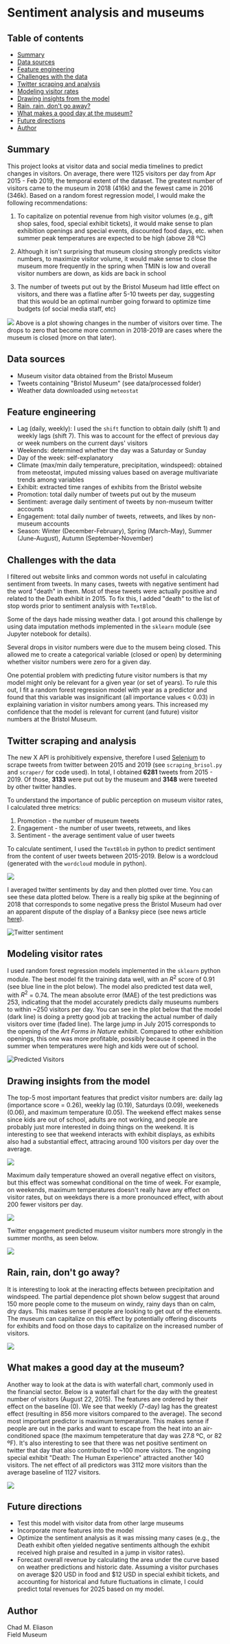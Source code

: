 # Sentiment analysis and museums

## Table of contents

- [Summary](#summary)
- [Data sources](#data-sources)
- [Feature engineering](#feature-engineering)
- [Challenges with the data](#challenges-with-the-data)
- [Twitter scraping and analysis](#twitter-scraping-and-analysis)
- [Modeling visitor rates](#modeling-visitor-rates)
- [Drawing insights from the model](#drawing-insights-from-the-model)
- [Rain, rain, don't go away?](#rain-rain-dont-go-away)
- [What makes a good day at the museum?](#what-makes-a-good-day-at-the-museum)
- [Future directions](#future-directions)
- [Author](#author)

## Summary
This project looks at visitor data and social media timelines to predict changes in visitors. On average, there were 1125 visitors per day from Apr 2015 - Feb 2019, the temporal extent of the dataset. The greatest number of visitors came to the museum in 2018 (416k) and the fewest came in 2016 (346k). Based on a random forest regression model, I would make the following recommendations:

1. To capitalize on potential revenue from high visitor volumes (e.g., gift shop sales, food, special exhibit tickets), it would make sense to plan exhibition openings and special events, discounted food days, etc. when summer peak temperatures are expected to be high (above 28 ºC)

2. Although it isn't surprising that museum closing strongly predicts visitor numbers, to maximize visitor volume, it would make sense to close the museum more frequently in the spring when TMIN is low and overall visitor numbers are down, as kids are back in school

3. The number of tweets put out by the Bristol Museum had little effect on visitors, and there was a flatline after 5-10 tweets per day, suggesting that this would be an optimal number going forward to optimize time budgets (of social media staff, etc)

![](figs/visitors_bristol.png)
Above is a plot showing changes in the number of visitors over time. The drops to zero that become more common in 2018-2019 are cases where the museum is closed (more on that later). 

## Data sources
- Museum visitor data obtained from the Bristol Museum [](https://opendata.bristol.gov.uk)
- Tweets containing "Bristol Museum" (see data/processed folder)
- Weather data downloaded using `meteostat`

## Feature engineering
- Lag (daily, weekly): I used the `shift` function to obtain daily (shift 1) and weekly lags (shift 7). This was to account for the effect of previous day or week numbers on the current days' visitors
- Weekends: determined whether the day was a Saturday or Sunday
- Day of the week: self-explanatory
- Climate (max/min daily temperature, precipitation, windspeed): obtained from meteostat, imputed missing values based on average multivariate trends among variables
- Exhibit: extracted time ranges of exhibits from the Bristol website
- Promotion: total daily number of tweets put out by the museum
- Sentiment: average daily sentiment of tweets by non-museum twitter accounts
- Engagement: total daily number of tweets, retweets, and likes by non-museum accounts
- Season: Winter (December-February), Spring (March-May), Summer (June-August), Autumn (September-November)

## Challenges with the data
I filtered out website links and common words not useful in calculating sentiment from tweets. In many cases, tweets with negative sentiment had the word "death" in them. Most of these tweets were actually positive and related to the Death exhibit in 2015. To fix this, I added "death" to the list of stop words prior to sentiment analysis with `TextBlob`. 

Some of the days hade missing weather data. I got around this challenge by using data imputation methods implemented in the `sklearn` module (see Jupyter notebook for details).

Several drops in visitor numbers were due to the musem being closed. This allowed me to create a categorical variable (closed or open) by determining whether visitor numbers were zero for a given day.

One potential problem with predicting future visitor numbers is that my model might only be relevant for a given year (or set of years). To rule this out, I fit a random forest regression model with year as a predictor and found that this variable was insignificant (all importance values < 0.03) in explaining variation in visitor numbers among years. This increased my confidence that the model is relevant for current (and future) visitor numbers at the Bristol Museum.


## Twitter scraping and analysis
The new X API is prohibitively expensive, therefore I used [Selenium](https://github.com/godkingjay/selenium-twitter-scraper) to scrape tweets from twitter between 2015 and 2019 (see `scraping_brisol.py` and `scraper/` for code used). In total, I obtained __6281__ tweets from 2015 - 2019. Of those, __3133__ were put out by the museum and __3148__ were tweeted by other twitter handles.

To understand the importance of public perception on museum visitor rates, I calculated three metrics:

1. Promotion - the number of museum tweets
2. Engagement - the number of user tweets, retweets, and likes
3. Sentiment - the average sentiment value of user tweets

To calculate sentiment, I used the `TextBlob` in python to predict sentiment from the content of user tweets between 2015-2019. Below is a wordcloud (generated with the `wordcloud` module in python).

![](figs/wordcloud.png)

I averaged twitter sentiments by day and then plotted over time. You can see these data plotted below. There is a really big spike at the beginning of 2018 that corresponds to some negative press the Bristol Museum had over an apparent dispute of the display of a Banksy piece (see news article [here](https://www.bbc.com/news/uk-england-bristol-42708000)).

![Twitter sentiment](figs/timeline_sentiment_bristol.png)


## Modeling visitor rates
I used random forest regression models implemented in the `sklearn` python module. The best model fit the training data well, with an $R^2$ score of 0.91 (see blue line in the plot below). The model also predicted test data well, with $R^2$ = 0.74. The mean absolute error (MAE) of the test predictions was 253, indicating that the model accurately predicts daily museums numbers to within ~250 visitors per day. You can see in the plot below that the model (dark line) is doing a pretty good job at tracking the actual number of daily visitors over time (faded line). The large jump in July 2015 corresponds to the opening of the _Art Forms in Nature_ exhibit. Compared to other exhibition openings, this one was more profitable, possibly because it opened in the summer when temperatures were high and kids were out of school.

![Predicted Visitors](figs/visitors_testing.png)

## Drawing insights from the model
The top-5 most important features that predict visitor numbers are: daily lag (importance score = 0.26), weekly lag (0.19), Saturdays (0.09), weekeneds (0.06), and maximum temperature (0.05). The weekend effect makes sense since kids are out of school, adults are not working, and people are probably just more interested in doing things on the weekend. It is interesting to see that weekend interacts with exhibit displays, as exhibits also had a substantial effect, attracing around 100 visitors per day over the average.

![](figs/pdp_weekend.png)

Maximum daily temperature showed an overall negative effect on visitors, but this effect was somewhat conditional on the time of week. For example, on weekends, maximum temperatures doesn't really have any effect on visitor rates, but on weekdays there is a more pronounced effect, with about 200 fewer visitors per day.

![](figs/pdp_weekend_tmax.png)

Twitter engagement predicted museum visitor numbers more strongly in the summer months, as seen below.

![](figs/pdp_summer_engagement.png)

## Rain, rain, don't go away?
It is interesting to look at the ineracting effects between precipitation and windspeed. The partial dependence plot shown below suggest that around 150 more people come to the museum on windy, rainy days than on calm, dry days. This makes sense if people are looking to get out of the elements. The museum can capitalize on this effect by potentially offering discounts for exhibits and food on those days to capitalize on the increased number of visitors.

![](figs/pdp_wspd_prcp.png)

## What makes a good day at the museum?
Another way to look at the data is with waterfall chart, commonly used in the financial sector. Below is a waterfall chart for the day with the greatest number of visitors (August 22, 2015). The features are ordered by their effect on the baseline (0). We see that weekly (7-day) lag has the greatest effect (resulting in 856 more visitors compared to the average). The second most important predictor is maximum temperature. This makes sense if people are out in the parks and want to escape from the heat into an air-conditioned space (the maximum tempeterature that day was 27.8 ºC, or 82 ºF). It's also interesting to see that there was net positive sentiment on twitter that day that also contributed to ~100 more visitors. The ongoing special exhibit "Death: The Human Experience" attracted another 140 visitors. The net effect of all predictors was 3112 more visitors than the average baseline of 1127 visitors.

![](figs/waterfall_max.png)

## Future directions
- Test this model with visitor data from other large museums
- Incorporate more features into the model
- Optimize the sentiment analysis as it was missing many cases (e.g., the Death exhibit often yielded negative sentiments although the exhibit received high praise and resulted in a jump in visitor rates).
- Forecast overall revenue by calculating the area under the curve based on weather predictions and historic date. Assuming a visitor purchases on average $20 USD in food and $12 USD in special exhibit tickets, and accounting for historical and future fluctuations in climate, I could predict total revenues for 2025 based on my model.

<!-- maybe 1/10 people buy a ticket?? -->

## Author
Chad M. Eliason  
Field Museum
